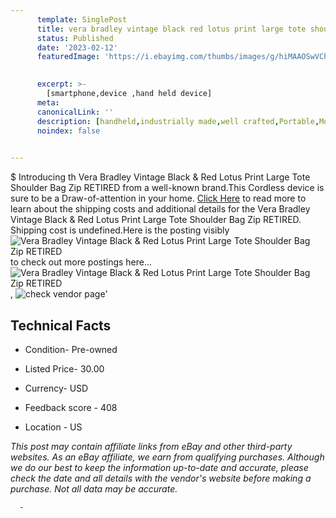 ```yaml
---
      template: SinglePost
      title: vera bradley vintage black red lotus print large tote shoulder bag zip retired
      status: Published
      date: '2023-02-12'
      featuredImage: 'https://i.ebayimg.com/thumbs/images/g/hiMAAOSwVChjmOjQ/s-l225.jpg'
       

      excerpt: >-
        [smartphone,device ,hand held device]
      meta:
      canonicalLink: ''
      description: [handheld,industrially made,well crafted,Portable,Mobile,Compact,Convenient,Lightweight,Maneuverable,Man-portable,Miniature,Carriable,Hand-held,Light,Holdable,Transportable,Mobile device,Pocket-sized,On-the-go,Wireless,Cordless,Compact size,Convenient size, smartphone,device ,hand held device]
      noindex: false
      

---
```

$
      Introducing th Vera Bradley Vintage Black & Red Lotus Print Large Tote Shoulder Bag Zip RETIRED from a well-known brand.This Cordless device  is sure to be a Draw-of-attention in your home. [Click Here](https://www.ebay.com/itm/275579542288?hash=item4029d21b10%3Ag%3AhiMAAOSwVChjmOjQ&mkevt=1&mkcid=1&mkrid=711-53200-19255-0&campid=%253CePNCampaignId%253E&customid=%253CreferenceId%253E&toolid=10049) to read more to learn about the shipping costs and additional details for the Vera Bradley Vintage Black & Red Lotus Print Large Tote Shoulder Bag Zip RETIRED. Shipping cost is undefined.Here is the posting visibly ![Vera Bradley Vintage Black & Red Lotus Print Large Tote Shoulder Bag Zip RETIRED](https://i.ebayimg.com/thumbs/images/g/hiMAAOSwVChjmOjQ/s-l225.jpg) to check out more postings here... ![Vera Bradley Vintage Black & Red Lotus Print Large Tote Shoulder Bag Zip RETIRED](https://i.ebayimg.com/images/g/hiMAAOSwVChjmOjQ/s-l1600.jpg), ![check vendor page](https://origin-galleryplus.ebayimg.com/ws/web/275579542288_2_0_1/225x225.jpg,https://origin-galleryplus.ebayimg.com/ws/web/275579542288_3_0_1/225x225.jpg,https://origin-galleryplus.ebayimg.com/ws/web/275579542288_4_0_1/225x225.jpg,https://origin-galleryplus.ebayimg.com/ws/web/275579542288_5_0_1/225x225.jpg,https://origin-galleryplus.ebayimg.com/ws/web/275579542288_6_0_1/225x225.jpg)'

      

 ## Technical Facts 



     
      

 - Condition- Pre-owned 


      

 - Listed Price- 30.00 


      

 - Currency- USD 


      

 - Feedback score - 408 


      

 - Location - US 


      
      

 *_This post may contain affiliate links from eBay and other third-party websites. As an eBay affiliate, we earn from qualifying purchases. Although we do our best to keep the information up-to-date and accurate, please check the date and all details with the vendor's website before making a purchase. Not all data may be accurate._*




      -
